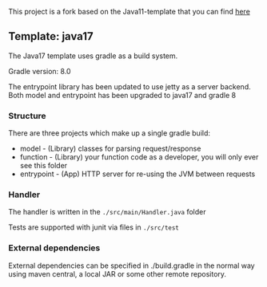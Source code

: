 This project is a fork based on the Java11-template that you can
find [here](https://github.com/openfaas/templates/tree/master/template/java11)

## Template: java17

The Java17 template uses gradle as a build system.

Gradle version: 8.0

The entrypoint library has been updated to use jetty as a server backend.
Both model and entrypoint has been upgraded to java17 and gradle 8
### Structure

There are three projects which make up a single gradle build:

- model - (Library) classes for parsing request/response
- function - (Library) your function code as a developer, you will only ever see this folder
- entrypoint - (App) HTTP server for re-using the JVM between requests

### Handler

The handler is written in the `./src/main/Handler.java` folder

Tests are supported with junit via files in `./src/test`

### External dependencies

External dependencies can be specified in ./build.gradle in the normal way using maven central, a local JAR or some other
remote repository.

